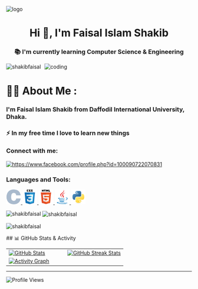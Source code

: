 ![logo](https://user-images.githubusercontent.com/90236635/232446433-d5540fa2-fe28-4bb8-b929-cdb51fe61336.gif)
<h1 align="center">Hi 👋, I'm Faisal Islam Shakib</h1>
<h3 align="center">📚 I'm currently learning Computer Science & Engineering</h3>
<img align="right" alt="coding"width="400"src="https://img.etimg.com/thumb/width-1200,height-900,imgsize-638053,resizemode-75,msid-84146083/prime/technology-and-startups/booting-up-developer-economy-how-tech-startups-are-helping-coders-build-and-test-software-faster.jpg">

<p align="left"> <img src="https://komarev.com/ghpvc/?username=shakibfaisal&label=Profile%20views&color=0e75b6&style=flat" alt="shakibfaisal" /> </p>
<h1>👩‍💻 About Me :</h1>
<h3>I'm  Faisal Islam Shakib from Daffodil International University, Dhaka.</h3>
<h3> ⚡ In my free time I love to learn new things</h3>


<h3 align="left">Connect with me:</h3>
<p align="left">
<a href="https://fb.com/https://www.facebook.com/profile.php?id=100090722070831" target="blank"><img align="center" src="https://raw.githubusercontent.com/rahuldkjain/github-profile-readme-generator/master/src/images/icons/Social/facebook.svg" alt="https://www.facebook.com/profile.php?id=100090722070831" height="30" width="40" /></a>
</p>

<h3 align="left">Languages and Tools:</h3>
<p align="left"> <a href="https://www.cprogramming.com/" target="_blank" rel="noreferrer"> <img src="https://raw.githubusercontent.com/devicons/devicon/master/icons/c/c-original.svg" alt="c" width="40" height="40"/> </a> <a href="https://www.w3schools.com/css/" target="_blank" rel="noreferrer"> <img src="https://raw.githubusercontent.com/devicons/devicon/master/icons/css3/css3-original-wordmark.svg" alt="css3" width="40" height="40"/> </a> <a href="https://www.w3.org/html/" target="_blank" rel="noreferrer"> <img src="https://raw.githubusercontent.com/devicons/devicon/master/icons/html5/html5-original-wordmark.svg" alt="html5" width="40" height="40"/> </a> <a href="https://www.java.com" target="_blank" rel="noreferrer"> <img src="https://raw.githubusercontent.com/devicons/devicon/master/icons/java/java-original.svg" alt="java" width="40" height="40"/> </a> <a href="https://www.python.org" target="_blank" rel="noreferrer"> <img src="https://raw.githubusercontent.com/devicons/devicon/master/icons/python/python-original.svg" alt="python" width="40" height="40"/> </a> </p>

<p><img align="left" src="https://github-readme-stats.vercel.app/api/top-langs?username=shakibfaisal&show_icons=true&locale=en&layout=compact" alt="shakibfaisal" /></p>

<p>&nbsp;<img align="center" src="https://github-readme-stats.vercel.app/api?username=shakibfaisal&show_icons=true&locale=en" alt="shakibfaisal" /></p>

<p><img align="center" src="https://github-readme-streak-stats.herokuapp.com/?user=shakibfaisal&" alt="shakibfaisal" /></p>
## 📊 GitHub Stats & Activity

<table align="center" border="0" cellspacing="0" cellpadding="0">
  <tr>
    <td width="50%">
      <a href="https://github.com/okayabedin">
        <img width="100%" src="https://github-readme-stats-git-masterrstaa-rickstaa.vercel.app/api?username=okayabedin&show_icons=true&count_private=true&theme=default&hide_border=false&bg_color=ffffff&text_color=000000&icon_color=0969da&title_color=0969da&border_color=ddd&border_radius=6" alt="GitHub Stats" />
      </a>
    </td>
    <td width="50%">
      <a href="https://github.com/okayabedin">
        <img width="100%" src="https://github-readme-streak-stats.herokuapp.com/?user=okayabedin&theme=default&hide_border=false&background=ffffff&ring=0969da&fire=0969da&currStreakLabel=0969da&border=ddd&border_radius=6" alt="GitHub Streak Stats" />
      </a>
    </td>
  </tr>
  <tr>
    <td width="100%" colspan="2">
      <a href="https://github.com/okayabedin">
        <img width="100%" src="https://github-readme-activity-graph.vercel.app/graph?username=okayabedin&theme=minimal&hide_border=false&bg_color=ffffff&color=000000&area=true&area_color=0969da40&point=0969da&line=0969da&border_color=ddd&border_radius=6" alt="Activity Graph" />
      </a>
    </td>
  </tr>
</table>

---
<div align="left">
  <img src="https://komarev.com/ghpvc/?username=okayabedin&label=Profile%20Views&color=blueviolet&style=for-the-badge" alt="Profile Views" />
</div>

